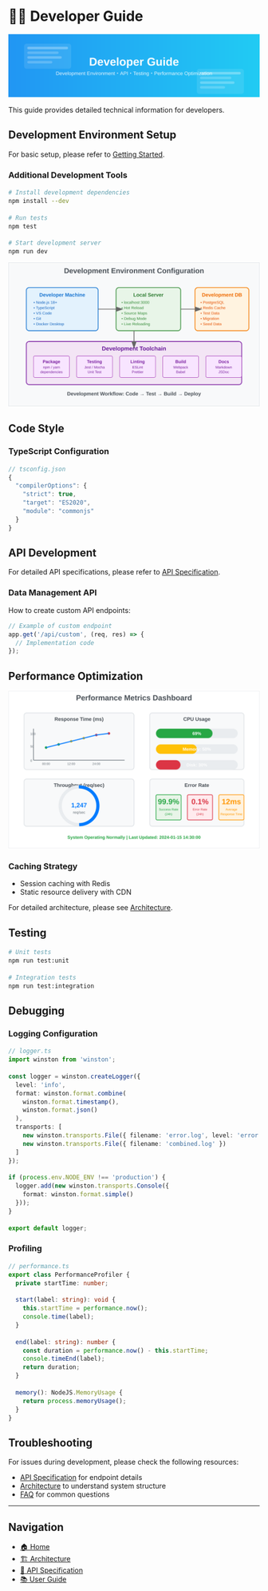 # 👨‍💻 Developer Guide

![Developer Guide](../images/developer-guide.svg)

This guide provides detailed technical information for developers.

## Development Environment Setup

For basic setup, please refer to [Getting Started](./030-getting-started.md).

### Additional Development Tools

```bash
# Install development dependencies
npm install --dev

# Run tests
npm test

# Start development server
npm run dev
```

![Development Environment](../images/development-environment.svg)

## Code Style

### TypeScript Configuration

```typescript
// tsconfig.json
{
  "compilerOptions": {
    "strict": true,
    "target": "ES2020",
    "module": "commonjs"
  }
}
```

## API Development

For detailed API specifications, please refer to [API Specification](./050-api-reference.md).

### Data Management API

How to create custom API endpoints:

```typescript
// Example of custom endpoint
app.get('/api/custom', (req, res) => {
  // Implementation code
});
```

## Performance Optimization

![Performance Metrics](../images/performance-metrics.svg)

### Caching Strategy

- Session caching with Redis
- Static resource delivery with CDN

For detailed architecture, please see [Architecture](./040-architecture.md).

## Testing

```bash
# Unit tests
npm run test:unit

# Integration tests
npm run test:integration
```

## Debugging

### Logging Configuration

```typescript
// logger.ts
import winston from 'winston';

const logger = winston.createLogger({
  level: 'info',
  format: winston.format.combine(
    winston.format.timestamp(),
    winston.format.json()
  ),
  transports: [
    new winston.transports.File({ filename: 'error.log', level: 'error' }),
    new winston.transports.File({ filename: 'combined.log' })
  ]
});

if (process.env.NODE_ENV !== 'production') {
  logger.add(new winston.transports.Console({
    format: winston.format.simple()
  }));
}

export default logger;
```

### Profiling

```typescript
// performance.ts
export class PerformanceProfiler {
  private startTime: number;

  start(label: string): void {
    this.startTime = performance.now();
    console.time(label);
  }

  end(label: string): number {
    const duration = performance.now() - this.startTime;
    console.timeEnd(label);
    return duration;
  }

  memory(): NodeJS.MemoryUsage {
    return process.memoryUsage();
  }
}
```

## Troubleshooting

For issues during development, please check the following resources:

- [API Specification](./050-api-reference.md) for endpoint details
- [Architecture](./040-architecture.md) to understand system structure
- [FAQ](./100-faq.md) for common questions

---

## Navigation

- [🏠 Home](./010-README.md)
- [🏗️ Architecture](./040-architecture.md)
- [🔧 API Specification](./050-api-reference.md)
- [📚 User Guide](./080-user-guide.md)
